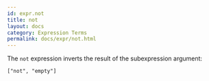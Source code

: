 ```yaml
---
id: expr.not
title: not
layout: docs
category: Expression Terms
permalink: docs/expr/not.html
---
```


The `not` expression inverts the result of the subexpression argument:

    ["not", "empty"]
